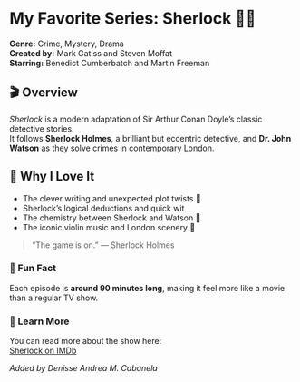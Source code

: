 # My Favorite Series: Sherlock 🕵️‍♂️

**Genre:** Crime, Mystery, Drama  
**Created by:** Mark Gatiss and Steven Moffat  
**Starring:** Benedict Cumberbatch and Martin Freeman  

## 🎬 Overview
*Sherlock* is a modern adaptation of Sir Arthur Conan Doyle’s classic detective stories.  
It follows **Sherlock Holmes**, a brilliant but eccentric detective, and **Dr. John Watson** as they solve crimes in contemporary London.

## 🌟 Why I Love It
- The clever writing and unexpected plot twists 🧠  
- Sherlock’s logical deductions and quick wit  
- The chemistry between Sherlock and Watson 👬  
- The iconic violin music and London scenery 🎻  

> “The game is on.” — Sherlock Holmes  

### 🧩 Fun Fact
Each episode is **around 90 minutes long**, making it feel more like a movie than a regular TV show.

### 🔗 Learn More
You can read more about the show here:  
[Sherlock on IMDb](https://www.imdb.com/title/tt1475582/)

*Added by Denisse Andrea M. Cabanela*  
